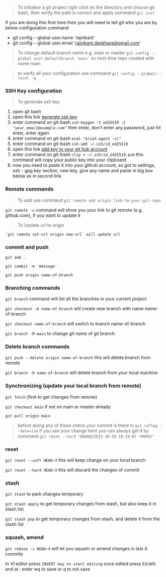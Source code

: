 > To initialise a git project right click on the directory and choose git bash, then verify the path is correct and apply command `git init`

If you are doing this first time then you will need to tell git who you are by below configuration command 

- git config --global user.name 'rajnikant'
- git config --global user.email 'rajnikant.dankhara@gmail.com'

> To change default branch name e.g. main or master 
`git config --global init.defaultbranch 'main'`  so next time repo created with name main 

> to verify all your configuration use command `git config --global/--local -g`

### SSH Key configuration
> To generate ssh key 
1. open git bash
2. open this link [generate ssh key](https://docs.github.com/en/authentication/connecting-to-github-with-ssh/generating-a-new-ssh-key-and-adding-it-to-the-ssh-agent)
3. enter command on git-bash `ssh-keygen -t ed25519 -C "your_email@example.com"` then enter, don't enter any password, just hit enter, enter again 
4. enter command on git-bash `eval "$(ssh-agent -s)"`
5. enter command on git-bash `ssh-add ~/.ssh/id_ed25519`
6. open this link [add key to your git hub account](https://docs.github.com/en/authentication/connecting-to-github-with-ssh/adding-a-new-ssh-key-to-your-github-account)
7. enter command on git-bash `clip < ~/.ssh/id_ed25519.pub` this command will copy your public key into your clipboard
8. now you need to paste it into your github account, so got to settings, ssh - gpg key section, new key, give any name and paste in big box below as in second link 
### Remote commands
> To add use command `git remote add origin link-to-your-git-repo`

`git remote -v` command will show you your link to git remote (e.g. github.com), if you want to update it

> To Update url to origin
````
`git remote set-url origin new-url` will update url 
````
### commit and push
`git add .`

`git commit -m 'message'`

`git push origin name-of-branch`

### Branching commands

`git branch` command will list all the branches in your current project

`git checkout -b name-of-branch` will create new branch with name name-of-branch

`git checkout name-of-branch` will switch to branch name-of-branch

`git branch -M main` to change git name of git branch

### Delete branch commands

`git push --delete origin name-of-branch` this will delete branch from remote

`git branch -D name-of-branch` will delete branch from your local machine

### Synchronizing (update your local branch from remote)

`git fetch` (first to get changes from remote)

`git checkout main` if not on main or master already

`git pull origin main`

> before doing any of these check your commit is there in 
`git reflog --date=iso` if you see your change here you can always get it by command `git reset --hard "HEAD@{2022-10-30 10:19:07 +0000}"`

### reset 
`git reset --soft HEAD~3` this will keep change on your local branch

`git reset --hard HEAD~3` this will discard the changes of commit

### stash
`git stash` to park changes temporary 

`git stash apply` to get temporary changes from stash, but also keep it in stash list  

`git stash pop` to get temporary changes from stash, and delete it from the stash list 

### squash, amend 
`git rebase -i HEAD~4` will let you squash or amend changes in last 4 commits

In VI editor press `INSERT key to start editing` once edited press `ESCAPE` and at : enter wq to save or q to not save

